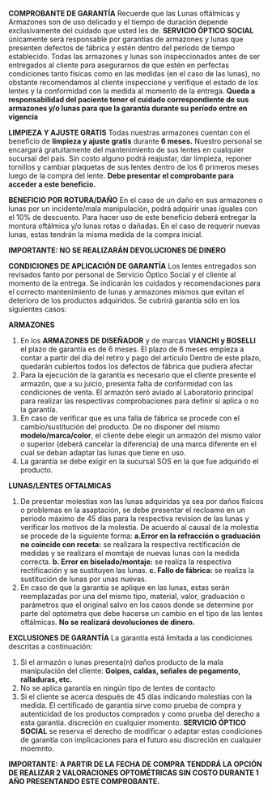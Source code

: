 **COMPROBANTE DE GARANTÍA**
Recuerde que las Lunas oftálmicas y Armazones son de uso 
delicado  y el tiempo de duración depende exclusivamente del 
cuidado que usted les de.
**SERVICIO ÓPTICO SOCIAL** únicamente será responsable por garantias de armazones y lunas que presenten defectos de fábrica y estén dentro
del período de tiempo establecido.
Todas las armazones y lunas son inspeccionados antes de ser entregados al cliente para asegurarnos de que estén en perfectas condiciones tanto 
físicas como en las medidas (en el caso de las lunas), no obstante recomendamos al cliente inspeccione y verifique el estado de los lentes y la
conformidad con la medida al momento de la entrega.
__Queda a responsabilidad del paciente tener el cuidado correspondiente de sus armazones y/o lunas para que la garantía durante su
período entre en vigencia__ 

**LIMPIEZA Y AJUSTE GRATIS**
Todas nuestras armazones cuentan con el beneficio de __limpieza y ajuste gratis__ durante __6 meses.__
Nuestro personal se encargará gratuitamente del mantenimiento de sus lentes en cualquier sucursal del país. Sin costo alguno podrá reajustar, 
dar limpieza, reponer tornillos y cambiar plaquetas de sus lentes dentro de los 6 primeros meses luego de la compra del lente.
__Debe presentar el comprobante para acceder a este beneficio.__

**BENEFICIO POR ROTURA/DAÑO**
En el caso de un daño en sus armazones o lunas por un incidente/mala manipulación, podrá adquirir unas iguales con el 10% de descuento. Para
hacer uso de este beneficio deberá entregar la montura oftálmica y/o lunas rotas o dañadas. En el caso de requerir nuevas lunas, estas tendrán
la misma medida de la compra inicial.

__IMPORTANTE: NO SE REALIZARÁN DEVOLUCIONES DE DINERO__

**CONDICIONES DE APLICACIÓN DE GARANTÍA**
Los lentes entregados son revisados fanto por personal de Servicio Óptico Social y el cliente al momento de la entrega. Se indicarán los cuidados 
y recomendaciones para el correcto mantenimiento de lunas y armazones mismos que evitan el deterioro de los productos adquiridos.
Se cubrirá garantía sólo en los siguientes casos:

**ARMAZONES**
1. En los __ARMAZONES DE DISEÑADOR__ y de marcas __VIANCHI y BOSELLI__ el plazo de garantía es de 6 meses. El plazo de 6 meses empieza 
a contar a partir del día del retiro y pago del artículo Dentro de este plazo, quedarán cubiertos todos los defectos de fábrica que pudiera afectar
2. Para la ejecución de la garantía es necesario que el cliente presente el armazón, que a su juicio, presenta falta de conformidad con las 
condiciones de venta. El armazón seró aviado al Laboratorio principal para realizar las respectivas comprobaciones para definir si aplica o no la garantía.
3. En caso de verificar que es una falla de fábrica se procede con el cambio/sustitución del producto. De no disponer del mismo __modelo/marca/color__,
el cliente debe elegir un armazón del mismo valor o superior (deberá cancelar la diferencia) de una marca diferente en el cual se deban 
adaptar las lunas que tiene en uso.
4. La garantía se debe exigir en la sucursal SOS en la que fue adquirido el producto.

**LUNAS/LENTES OFTALMICAS**
1. De presentar molestias xon las lunas adquiridas ya sea por daños físicos o problemas en la asaptación, se debe presentar el recloamo en un
período máximo de 45 días para la respectiva revision de las lunas y verificar los motivos de la molestia.
De acuerdo al causal de la molestia se procede de la siguiente forma:
__a.Error en la refracción o graduación no coincide con receta:__ se realizara la respectiva rectificación de medidas y se realizara el momtaje de 
nuevas lunas con la medida correcta. 
__b. Error en biselado/montaje:__ se realiza la respectiva rectificación y se sustituyen las lunas.
__c. Fallo de fábrica:__ se realiza la sustitución de lunas por unas nuevas.
2. En caso de que la garantía se aplique en las lunas, estas serán reemplazadas por una del mismo tipo, material, valor, graduación o parámetros 
que el original salvo en los casos donde se determine por parte del optómetra que debe hacerse un cambio en el tipo de las lentes oftálmicas. __No
se realizará devoluciones de dinero.__

**EXCLUSIONES DE GARANTÍA**
La garantía está limitada a las condiciones descritas a continuación:
1. Si el armazón o lunas presenta(n) daños producto de la mala manipulación del cliente: __Goipes, caldas, señales de pegamento, ralladuras, etc.__
2. No se aplica garantía en ningún tipo de lentes de contacto
3. Si el cliente se acerca después de 45 días indicando molestias con la medida.
El certificado de garantia sirve como prueba de compra y autenticidad de los productos comprados y como prueba del derecho a esta garantia.
discreción en cualquier momento.
__SERVICIO ÓPTICO SOCIAL__ se reserva el derecho de modificar o adaptar estas condiciones de garantía con implicaciones para el futuro asu
discreción en cualquier moemnto.

**IMPORTANTE:**
**A PARTIR DE LA FECHA DE COMPRA TENDDRÁ LA OPCIÓN
DE REALIZAR 2 VALORACIONES OPTOMÉTRICAS SIN
COSTO DURANTE 1 AÑO PRESENTANDO ESTE COMPROBANTE.**